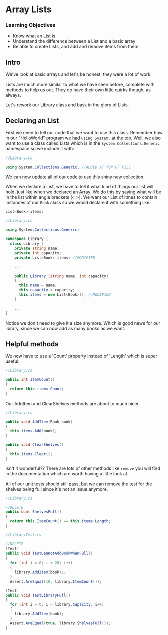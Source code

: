 # Array Lists

### Learning Objectives
- Know what an List is
- Understand the difference between a List and a basic array
- Be able to create Lists, and add and remove items from them

## Intro

We've look at basic arrays and let's be honest, they were a lot of work. 

Lists are much more similar to what we have seen before, complete with methods to help us out. They do have their own little quirks though, as always.

Let's rework our Library class and bask in the glory of Lists.

## Declaring an List

First we need to tell our code that we want to use this class. Remember how in our "HelloWorld" program we had ```using System;``` at the top. Well, we also want to use a class called Lists which is in the ```System.Collections.Generic``` namespace so we include it with:

```csharp
//Library.cs

using System.Collections.Generic; //ADDED AT TOP OF FILE
```

We can now update all of our code to use this shiny new collection.

When we declare a List, we have to tell it what kind of things our list will hold, just like when we declared an Array. We do this by saying what will be in the list within angle brackets (< >). We want our List of itmes to contain instances of our ```Book``` class so we would declare it with something like:

```csharp
List<Book> items;
```

```csharp
//Library.cs

using System.Collections.Generic;

namespace Library {
  class Library {
    private string name;
    private int capacity;
    private List<Book> items; //MODIFIED

    ...
    
    public Library (string name, int capacity)
    {
      this.name = name;
      this.capacity = capacity;
      this.items = new List<Book>(); //MODIFIED
    }

    ...
}
```

Notice we don't need to give it a size anymore. Which is good news for our library, since we can now add as many books as we want.

## Helpful methods

We now have to use a 'Count' property instead of 'Length' which is super useful:

```csharp
//Library.cs

public int ItemCount()
{
  return this.items.Count;
}
```

Our AddItem and ClearShelves methods are about to much nicer.

```csharp
//Library.cs

public void AddItem(Book book)
{
  this.items.Add(book);
}

public void ClearShelves()
{
  this.items.Clear();
}
```

Isn't it wonderful?? There are lots of other methods like `remove` you will find in the documentation which are worth having a little look at.

All of our unit tests should still pass, but we can remove the test for the shelves being full since it's not an issue anymore.

```csharp
//Library.cs

//DELETE
public bool ShelvesFull()
{
  return this.ItemCount() == this.items.Length;
}
```

```csharp
//LibraryTest.cs

//DELETE
[Test]
public void TestCannotAddBookWhenFull()
{
  for (int i = 0; i < 20; i++)
  {
    library.AddItem(book);;
  }
  Assert.AreEqual(10, library.ItemCount());

[Test]
public void TestLibraryFull()
{
  for (int i = 0; i < library.Capacity; i++)
  {
    library.AddItem(book);
  }
  Assert.AreEqual(true, library.ShelvesFull());
}

```